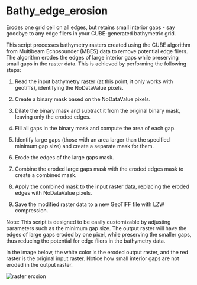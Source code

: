 # Bathy_edge_erosion
Erodes one grid cell on all edges, but retains small interior gaps - say goodbye to any edge fliers in your CUBE-generated bathymetric grid. 

This script processes bathymetry rasters created using the CUBE algorithm from Multibeam Echosounder (MBES) data to remove potential edge fliers. The algorithm erodes the edges of large interior gaps while preserving small gaps in the raster data. This is achieved by performing the following steps:

1. Read the input bathymetry raster (at this point, it only works with geotiffs), identifying the NoDataValue pixels.

2. Create a binary mask based on the NoDataValue pixels.

3. Dilate the binary mask and subtract it from the original binary mask, leaving only the eroded edges.

4. Fill all gaps in the binary mask and compute the area of each gap.

5. Identify large gaps (those with an area larger than the specified minimum gap size) and create a separate mask for them.

6. Erode the edges of the large gaps mask.

7. Combine the eroded large gaps mask with the eroded edges mask to create a combined mask.

8. Apply the combined mask to the input raster data, replacing the eroded edges with NoDataValue pixels.

9. Save the modified raster data to a new GeoTIFF file with LZW compression.

Note: This script is designed to be easily customizable by adjusting parameters such as the minimum gap size. The output raster will have the edges of large gaps eroded by one pixel, while preserving the smaller gaps, thus reducing the potential for edge fliers in the bathymetry data.

In the image below, the white color is the eroded output raster, and the red raster is the original input raster. Notice how small interior gaps are not eroded in the output raster.

![raster erosion](https://user-images.githubusercontent.com/76973843/227607674-3b667641-2c5a-4adf-8c07-d16e6b72affa.jpg)
